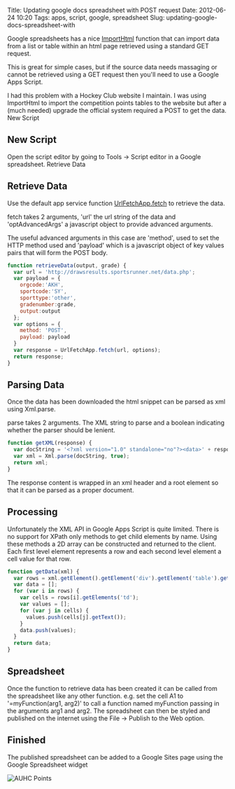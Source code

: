 Title: Updating google docs spreadsheet with POST request
Date: 2012-06-24 10:20
Tags: apps, script, google, spreadsheet
Slug: updating-google-docs-spreadsheet-with

Google spreadsheets has a nice [ImportHtml](https://support.google.com/docs/bin/answer.py?hl=en&answer=155182) function that can import data from a list or table within an html page retrieved using a standard GET request.

This is great for simple cases, but if the source data needs massaging or cannot be retrieved using a GET request then you'll need to use a Google Apps Script.

I had this problem with a Hockey Club website I maintain. I was using ImportHtml to import the competition points tables to the website but after a (much needed) upgrade the official system required a POST to get the data.
New Script

## New Script

Open the script editor by going to Tools -> Script editor in a Google spreadsheet.
Retrieve Data

## Retrieve Data

Use the default app service function [UrlFetchApp.fetch](https://developers.google.com/apps-script/class_urlfetchapp#fetch) to retrieve the data.

fetch takes 2 arguments, 'url' the url string of the data and 'optAdvancedArgs' a javascript object to provide advanced arguments.

The useful advanced arguments in this case are 'method', used to set the HTTP method used and 'payload' which is a javascript object of key values pairs that will form the POST body.

```javascript
function retrieveData(output, grade) {
  var url = 'http://drawsresults.sportsrunner.net/data.php';
  var payload = {
    orgcode:'AKH',
    sportcode:'SY',
    sporttype:'other',
    gradenumber:grade,
    output:output
  };
  var options = {
    method: 'POST',
    payload: payload
  }
  var response = UrlFetchApp.fetch(url, options);
  return response;
}
```

## Parsing Data

Once the data has been downloaded the html snippet can be parsed as xml using Xml.parse.

parse takes 2 arguments. The XML string to parse and a boolean indicating whether the parser should be lenient. 

```javascript
function getXML(response) {
  var docString = '<?xml version="1.0" standalone="no"?><data>' + response.getContentText()+'</data>';
  var xml = Xml.parse(docString, true);
  return xml;
}
```

The response content is wrapped in an xml header and a root element so that it can be parsed as a proper document.

## Processing

Unfortunately the XML API in Google Apps Script is quite limited. There is no support for XPath only methods to get child elements by name. Using these methods a 2D array can be constructed and returned to the client. Each first level element represents a row and each second level element a cell value for that row.

```javascript
function getData(xml) {
  var rows = xml.getElement().getElement('div').getElement('table').getElements('tr');
  var data = [];
  for (var i in rows) {
    var cells = rows[i].getElements('td');
    var values = [];
    for (var j in cells) {
      values.push(cells[j].getText());
    }
    data.push(values);
  }
  return data;
}
```

## Spreadsheet

Once the function to retrieve data has been created it can be called from the spreadsheet like any other function. e.g. set the cell A1 to  '=myFunction(arg1, arg2)' to call a function named myFunction passing in the arguments arg1 and arg2. The spreadsheet can then be styled and published on the internet using the File -> Publish to the Web option.

## Finished

The published spreadsheet can be added to a Google Sites page using the Google Spreadsheet widget

![AUHC Points](|filename|/images/auhc-points.png)